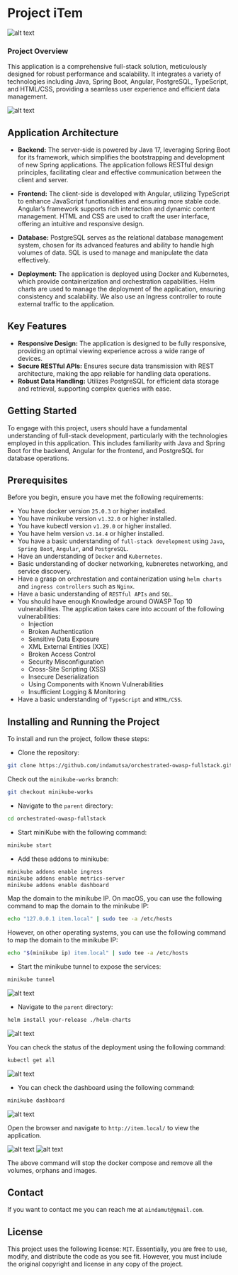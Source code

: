 # Project iTem

![alt text](images/dashboard-web.png)

### Project Overview

This application is a comprehensive full-stack solution, meticulously designed for robust performance and scalability. It integrates a variety of technologies including Java, Spring Boot, Angular, PostgreSQL, TypeScript, and HTML/CSS, providing a seamless user experience and efficient data management.

![alt text](images/image.png)

## Application Architecture

- **Backend:** The server-side is powered by Java 17, leveraging Spring Boot for its framework, which simplifies the bootstrapping and development of new Spring applications. The application follows RESTful design principles, facilitating clear and effective communication between the client and server.

- **Frontend:** The client-side is developed with Angular, utilizing TypeScript to enhance JavaScript functionalities and ensuring more stable code. Angular’s framework supports rich interaction and dynamic content management. HTML and CSS are used to craft the user interface, offering an intuitive and responsive design.

- **Database:** PostgreSQL serves as the relational database management system, chosen for its advanced features and ability to handle high volumes of data. SQL is used to manage and manipulate the data effectively.

- **Deployment:** The application is deployed using Docker and Kubernetes, which provide containerization and orchestration capabilities. Helm charts are used to manage the deployment of the application, ensuring consistency and scalability. We also use an Ingress controller to route external traffic to the application.

## Key Features

- **Responsive Design:** The application is designed to be fully responsive, providing an optimal viewing experience across a wide range of devices.
- **Secure RESTful APIs:** Ensures secure data transmission with REST architecture, making the app reliable for handling data operations.
- **Robust Data Handling:** Utilizes PostgreSQL for efficient data storage and retrieval, supporting complex queries with ease.

## Getting Started

To engage with this project, users should have a fundamental understanding of full-stack development, particularly with the technologies employed in this application. This includes familiarity with Java and Spring Boot for the backend, Angular for the frontend, and PostgreSQL for database operations.

## Prerequisites

Before you begin, ensure you have met the following requirements:

- You have docker version `25.0.3` or higher installed.
- You have minikube version `v1.32.0` or higher installed.
- You have kubectl version `v1.29.0` or higher installed.
- You have helm version `v3.14.4` or higher installed.
- You have a basic understanding of `full-stack development` using `Java`, `Spring Boot`, `Angular`, and `PostgreSQL`.
- Have an understanding of `Docker` and `Kubernetes`.
- Basic understanding of docker networking, kubneretes networking, and service discovery.
- Have a grasp on orchrestation and containerization using `helm charts` and `ingress controllers` such as `Nginx`.
- Have a basic understanding of `RESTful APIs` and `SQL`.
- You should have enough Knowledge around OWASP Top 10 vulnerabilities. The application takes care into account of the following vulnerabilities:
  - Injection
  - Broken Authentication
  - Sensitive Data Exposure
  - XML External Entities (XXE)
  - Broken Access Control
  - Security Misconfiguration
  - Cross-Site Scripting (XSS)
  - Insecure Deserialization
  - Using Components with Known Vulnerabilities
  - Insufficient Logging & Monitoring
- Have a basic understanding of `TypeScript` and `HTML/CSS`.

## Installing and Running the Project

To install and run the project, follow these steps:

- Clone the repository:

```bash
git clone https://github.com/indamutsa/orchestrated-owasp-fullstack.git
```

Check out the `minikube-works` branch:

```bash
git checkout minikube-works
```

- Navigate to the `parent` directory:

```bash
cd orchestrated-owasp-fullstack
```

- Start miniKube with the following command:

```bash
minikube start
```

- Add these addons to minikube:

```bash
minikube addons enable ingress
minikube addons enable metrics-server
minikube addons enable dashboard
```

Map the domain to the minikube IP. On macOS, you can use the following command to map the domain to the minikube IP:

```bash
echo "127.0.0.1 item.local" | sudo tee -a /etc/hosts
```

However, on other operating systems, you can use the following command to map the domain to the minikube IP:

```bash
echo "$(minikube ip) item.local" | sudo tee -a /etc/hosts
```

- Start the minikube tunnel to expose the services:

```bash
minikube tunnel
```

![alt text](images/tunnel.png)

- Navigate to the `parent` directory:

```bash
helm install your-release ./helm-charts
```

![alt text](images/helm.png)

You can check the status of the deployment using the following command:

```bash
kubectl get all
```

![alt text](images/running-images.png)

- You can check the dashboard using the following command:

```bash
minikube dashboard
```

![alt text](images/dashboard-kube.png)

Open the browser and navigate to `http://item.local/` to view the application.

![alt text](images/login.png)
![alt text](images/dashboard-web.png)

The above command will stop the docker compose and remove all the volumes, orphans and images.

## Contact

If you want to contact me you can reach me at `aindamut@gmail.com`.

## License

This project uses the following license: `MIT`.
Essentially, you are free to use, modify, and distribute the code as you see fit. However, you must include the original copyright and license in any copy of the project.
